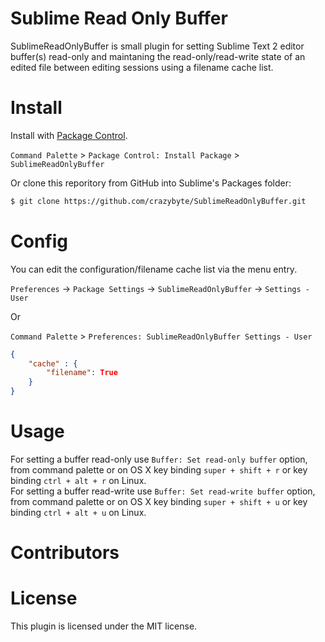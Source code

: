 # Sublime Read Only Buffer

SublimeReadOnlyBuffer is small plugin for setting Sublime Text 2 editor buffer(s) read-only and maintaning
the read-only/read-write state of an edited file between editing sessions using a filename cache list.

# Install

Install with [Package Control](http://wbond.net/sublime_packages/package_control).

`Command Palette` > `Package Control: Install Package` > `SublimeReadOnlyBuffer`

Or clone this reporitory from GitHub into Sublime's Packages folder:

```bash
$ git clone https://github.com/crazybyte/SublimeReadOnlyBuffer.git
```

# Config

You can edit the configuration/filename cache list via the menu entry.

`Preferences` -> `Package Settings` -> `SublimeReadOnlyBuffer` -> `Settings - User`

Or  

`Command Palette` > `Preferences: SublimeReadOnlyBuffer Settings - User`

```json
{
    "cache" : {
    	"filename": True
	}
}
```

# Usage

For setting a buffer read-only use `Buffer: Set read-only buffer` option, from command palette or on OS X
key binding `super + shift + r` or key binding `ctrl + alt + r` on Linux.  
For setting a buffer read-write use `Buffer: Set read-write buffer` option, from command palette or on OS X
key binding `super + shift + u` or key binding `ctrl + alt + u` on Linux.  


# Contributors

# License

This plugin is licensed under the MIT license.